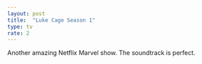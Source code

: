 ```yaml
---
layout: post
title:  "Luke Cage Season 1"
type: tv
rate: 2
---
```


Another amazing Netflix Marvel show. The soundtrack is perfect.